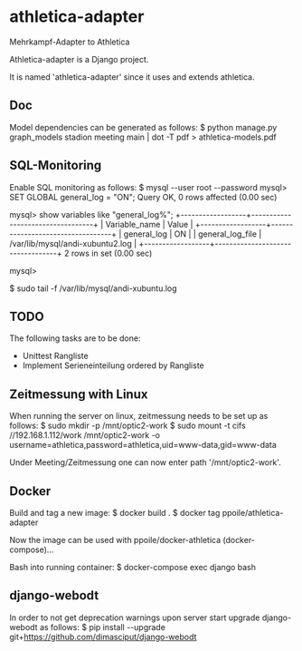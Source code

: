 athletica-adapter
=================

Mehrkampf-Adapter to Athletica

Athletica-adapter is a Django project.

It is named 'athletica-adapter' since it uses and extends athletica.

Doc
---

Model dependencies can be generated as follows:
$ python manage.py graph_models stadion meeting main | dot -T pdf > athletica-models.pdf

SQL-Monitoring
--------------

Enable SQL monitoring as follows:
$ mysql --user root --password
mysql> SET GLOBAL general_log = "ON";
Query OK, 0 rows affected (0.00 sec)

mysql> show variables like "general_log%";
+------------------+----------------------------------+
| Variable_name    | Value                            |
+------------------+----------------------------------+
| general_log      | ON                               |
| general_log_file | /var/lib/mysql/andi-xubuntu2.log |
+------------------+----------------------------------+
2 rows in set (0.00 sec)

mysql>

$ sudo tail -f /var/lib/mysql/andi-xubuntu.log

TODO
----

The following tasks are to be done:
- Unittest Rangliste
- Implement Serieneinteilung ordered by Rangliste

Zeitmessung with Linux
----------------------

When running the server on linux, zeitmessung needs to be set up as follows:
$ sudo mkdir -p /mnt/optic2-work
$ sudo mount -t cifs //192.168.1.112/work /mnt/optic2-work -o username=athletica,password=athletica,uid=www-data,gid=www-data

Under Meeting/Zeitmessung one can now enter path '/mnt/optic2-work'.

Docker
------

Build and tag a new image:
$ docker build .
$ docker tag <image-id> ppoile/athletica-adapter

Now the image can be used with ppoile/docker-athletica (docker-compose)...

Bash into running container:
$ docker-compose exec django bash

django-webodt
-------------

In order to not get deprecation warnings upon server start upgrade django-webodt as follows:
$ pip install --upgrade git+https://github.com/dimasciput/django-webodt
